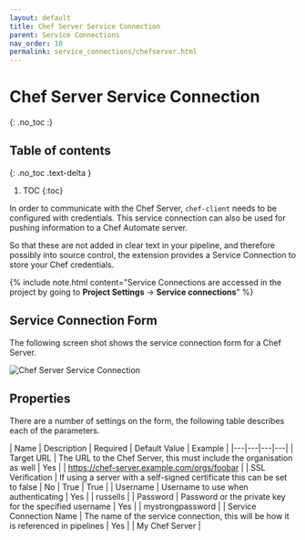 ```yaml
---
layout: default
title: Chef Server Service Connection
parent: Service Connections
nav_order: 10
permalink: service_connections/chefserver.html
---
```


# Chef Server Service Connection
{: .no_toc :}

## Table of contents
{: .no_toc .text-delta }

1. TOC
{:toc}

In order to communicate with the Chef Server, `chef-client` needs to be configured with credentials. This service connection can also be used for pushing information to a Chef Automate server.

So that these are not added in clear text in your pipeline, and therefore possibly into source control, the extension provides a Service Connection to store your Chef credentials.

{% include note.html content="Service Connections are accessed in the project by going to **Project Settings** -> **Service connections**" %}

## Service Connection Form

The following screen shot shows the service connection form for a Chef Server.

![Chef Server Service Connection](../images/service_connection_chef_server.png)

## Properties

There are a number of settings on the form, the following table describes each of the parameters.

| Name | Description | Required | Default Value | Example |
|---|---|---|---|
| Target URL | The URL to the Chef Server, this must include the organisation as well | Yes | | https://chef-server.example.com/orgs/foobar |
| SSL Verification | If using a server with a self-signed certificate this can be set to false | No | True | True |
| Username | Username to use when authenticating | Yes | | russells |
| Password | Password or the private key for the specified username | Yes | | mystrongpassword |
| Service Connection Name | The name of the service connection, this will be how it is referenced in pipelines | Yes | | My Chef Server |
